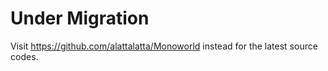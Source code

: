 # Under Migration
Visit https://github.com/alattalatta/Monoworld instead for the latest source codes.
